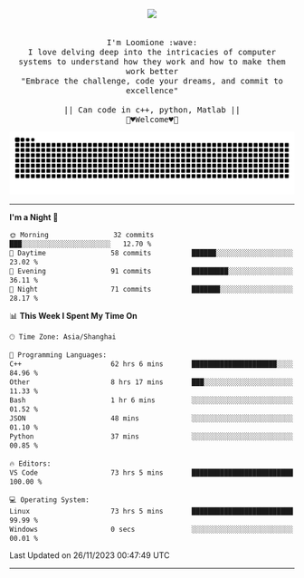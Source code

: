<p align="center"><img src="https://i.imgur.com/A6bWGFl.gif"/></p>

<p align="center">
  <br />
  <samp>
    I'm Loomione :wave:
    <br />
    I love delving deep into the intricacies of computer systems to understand how they work and how to make them work better
    <br />
    "Embrace the challenge, code your dreams, and commit to excellence"
    <br>
                  <br> || Can code in c++, python, Matlab || <br>
                             🌼♥️Welcome♥️🥰
  </samp>
</p> 
<div align="center">
<picture>
  <source media="(prefers-color-scheme: dark)" srcset="https://raw.githubusercontent.com/Loomione/Loomione/output/github-contribution-grid-snake-dark.svg">
  <source media="(prefers-color-scheme: light)" srcset="https://raw.githubusercontent.com/Loomione/Loomione/output/github-contribution-grid-snake.svg">
  <img alt="github contribution grid snake animation" src="https://raw.githubusercontent.com/Loomione/Loomione/output/github-contribution-grid-snake.svg">
</picture>
</div>

-------

<!--START_SECTION:waka-->
**I'm a Night 🦉** 

```text
🌞 Morning                32 commits          ███░░░░░░░░░░░░░░░░░░░░░░   12.70 % 
🌆 Daytime                58 commits          ██████░░░░░░░░░░░░░░░░░░░   23.02 % 
🌃 Evening                91 commits          █████████░░░░░░░░░░░░░░░░   36.11 % 
🌙 Night                  71 commits          ███████░░░░░░░░░░░░░░░░░░   28.17 % 
```


📊 **This Week I Spent My Time On** 

```text
🕑︎ Time Zone: Asia/Shanghai

💬 Programming Languages: 
C++                      62 hrs 6 mins       █████████████████████░░░░   84.96 % 
Other                    8 hrs 17 mins       ███░░░░░░░░░░░░░░░░░░░░░░   11.33 % 
Bash                     1 hr 6 mins         ░░░░░░░░░░░░░░░░░░░░░░░░░   01.52 % 
JSON                     48 mins             ░░░░░░░░░░░░░░░░░░░░░░░░░   01.10 % 
Python                   37 mins             ░░░░░░░░░░░░░░░░░░░░░░░░░   00.85 % 

🔥 Editors: 
VS Code                  73 hrs 5 mins       █████████████████████████   100.00 % 

💻 Operating System: 
Linux                    73 hrs 5 mins       █████████████████████████   99.99 % 
Windows                  0 secs              ░░░░░░░░░░░░░░░░░░░░░░░░░   00.01 % 
```


 Last Updated on 26/11/2023 00:47:49 UTC
<!--END_SECTION:waka-->
-------




